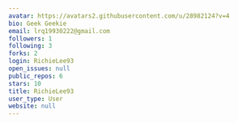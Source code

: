 ```yaml
---
avatar: https://avatars2.githubusercontent.com/u/28982124?v=4
bio: Geek Geekie
email: lrq19930222@gmail.com
followers: 1
following: 3
forks: 2
login: RichieLee93
open_issues: null
public_repos: 6
stars: 10
title: RichieLee93
user_type: User
website: null
---
```

